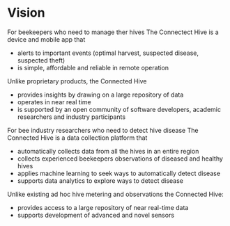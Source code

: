 # Vision
For beekeepers who need to manage ther hives
The Connectect Hive is a device and mobile app that 
* alerts to important events (optimal harvest, suspected disease, suspected theft)
* is simple, affordable and reliable in remote operation

Unlike proprietary products, the Connected Hive 
* provides insights by drawing on a large repository of data
* operates in near real time
* is supported by an open community of software developers, academic researchers and industry participants   

For bee industry researchers who need to detect hive disease 
The Connected Hive is a data collection platform that
* automatically collects data from all the hives in an entire region 
* collects experienced beekeepers observations of diseased and healthy hives
* applies machine learning to seek ways to automatically detect disease
* supports data analytics to explore ways to detect disease

Unlike existing ad hoc hive metering and observations the Connected Hive:
* provides access to a large repository of near real-time data
* supports development of advanced and novel sensors
